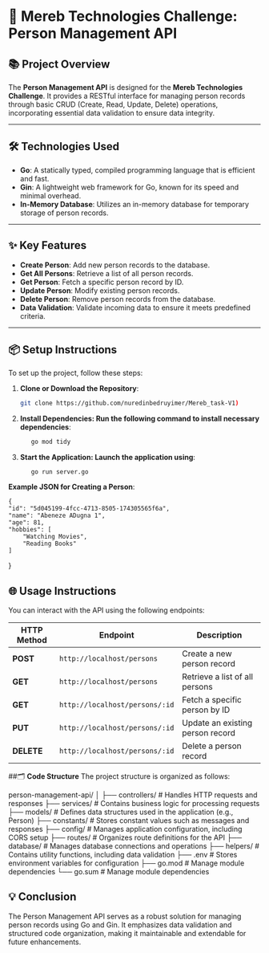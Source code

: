 
# 🚀 **Mereb Technologies Challenge: Person Management API**

## 📚 **Project Overview**
The **Person Management API** is designed for the **Mereb Technologies Challenge**. It provides a RESTful interface for managing person records through basic CRUD (Create, Read, Update, Delete) operations, incorporating essential data validation to ensure data integrity.

---

## 🛠️ **Technologies Used**
- **Go**: A statically typed, compiled programming language that is efficient and fast.
- **Gin**: A lightweight web framework for Go, known for its speed and minimal overhead.
- **In-Memory Database**: Utilizes an in-memory database for temporary storage of person records.

---

## ✨ **Key Features**
- **Create Person**: Add new person records to the database.
- **Get All Persons**: Retrieve a list of all person records.
- **Get Person**: Fetch a specific person record by ID.
- **Update Person**: Modify existing person records.
- **Delete Person**: Remove person records from the database.
- **Data Validation**: Validate incoming data to ensure it meets predefined criteria.

---

## 📦 **Setup Instructions**
To set up the project, follow these steps:

1. **Clone or Download the Repository**:
   ```bash
   git clone https://github.com/nuredinbedruyimer/Mereb_task-V1)
2. **Install Dependencies: Run the following command to install necessary dependencies**:
   ```bash
      go mod tidy
3. **Start the Application: Launch the application using**:
   ```
      go run server.go
**Example JSON for Creating a Person**:

    {
    "id": "5d045199-4fcc-4713-8505-174305565f6a",
    "name": "Abeneze ADugna 1",
    "age": 81,
    "hobbies": [
        "Watching Movies",
        "Reading Books"
    ]
}
## 🌐 **Usage Instructions**
You can interact with the API using the following endpoints:

| HTTP Method | Endpoint                       | Description                          |
|-------------|--------------------------------|--------------------------------------|
| **POST**    | `http://localhost/persons`     | Create a new person record          |
| **GET**     | `http://localhost/persons`     | Retrieve a list of all persons      |
| **GET**     | `http://localhost/persons/:id` | Fetch a specific person by ID       |
| **PUT**     | `http://localhost/persons/:id` | Update an existing person record     |
| **DELETE**  | `http://localhost/persons/:id` | Delete a person record              |

##🗂️ **Code Structure**
 The project structure is organized as follows:
 



person-management-api/
│
├── controllers/       # Handles HTTP requests and responses
├── services/          # Contains business logic for processing requests
├── models/            # Defines data structures used in the application (e.g., Person)
├── constants/         # Stores constant values such as messages and responses
├── config/            # Manages application configuration, including CORS setup
├── routes/            # Organizes route definitions for the API
├── database/          # Manages database connections and operations
├── helpers/           # Contains utility functions, including data validation
├── .env               # Stores environment variables for configuration
├── go.mod             # Manage module dependencies
└── go.sum             # Manage module dependencies


## 💡 **Conclusion**
The Person Management API serves as a robust solution for managing person records using Go and Gin. It emphasizes data validation and structured code organization, making it maintainable and extendable for future enhancements.


   
